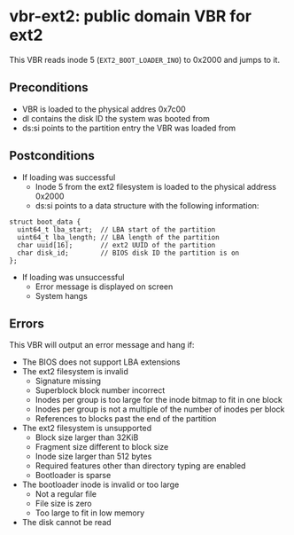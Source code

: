 # vbr-ext2: public domain VBR for ext2

This VBR reads inode 5 (`EXT2_BOOT_LOADER_INO`) to 0x2000 and jumps to it.

## Preconditions

* VBR is loaded to the physical addres 0x7c00
* dl contains the disk ID the system was booted from
* ds:si points to the partition entry the VBR was loaded from

## Postconditions

* If loading was successful
  - Inode 5 from the ext2 filesystem is loaded to the physical address 0x2000
  - ds:si points to a data structure with the following information:
```
struct boot_data {
  uint64_t lba_start;  // LBA start of the partition
  uint64_t lba_length; // LBA length of the partition
  char uuid[16];       // ext2 UUID of the partition
  char disk_id;        // BIOS disk ID the partition is on
};
```

* If loading was unsuccessful
  - Error message is displayed on screen
  - System hangs

## Errors

This VBR will output an error message and hang if:

* The BIOS does not support LBA extensions
* The ext2 filesystem is invalid
  - Signature missing
  - Superblock block number incorrect
  - Inodes per group is too large for the inode bitmap to fit in one block
  - Inodes per group is not a multiple of the number of inodes per block
  - References to blocks past the end of the partition
* The ext2 filesystem is unsupported
  - Block size larger than 32KiB
  - Fragment size different to block size
  - Inode size larger than 512 bytes
  - Required features other than directory typing are enabled
  - Bootloader is sparse
* The bootloader inode is invalid or too large
  - Not a regular file
  - File size is zero
  - Too large to fit in low memory
* The disk cannot be read
